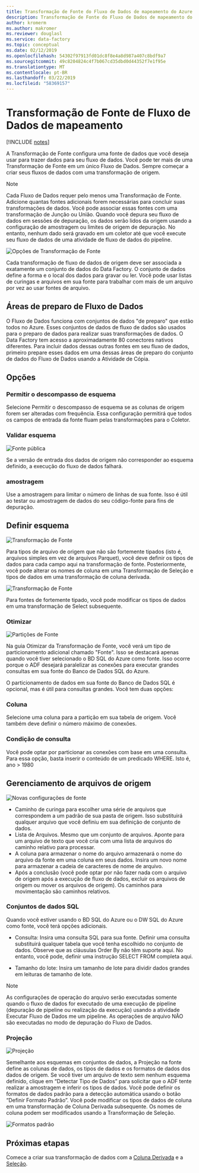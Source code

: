 ```yaml
---
title: Transformação de Fonte do Fluxo de Dados de mapeamento do Azure Data Factory
description: Transformação de Fonte do Fluxo de Dados de mapeamento do Azure Data Factory
author: kromerm
ms.author: makromer
ms.reviewer: douglasl
ms.service: data-factory
ms.topic: conceptual
ms.date: 02/12/2019
ms.openlocfilehash: 54302f97913fd01dc8f8e4a8d987a407c8bdf9a7
ms.sourcegitcommit: 49c8204824c4f7b067cd35dbd0d44352f7e1f95e
ms.translationtype: MT
ms.contentlocale: pt-BR
ms.lasthandoff: 03/22/2019
ms.locfileid: "58369157"
---
```

# <a name="mapping-data-flow-source-transformation"></a>Transformação de Fonte de Fluxo de Dados de mapeamento

[!INCLUDE [notes](../../includes/data-factory-data-flow-preview.md)]

A Transformação de Fonte configura uma fonte de dados que você deseja usar para trazer dados para seu fluxo de dados. Você pode ter mais de uma Transformação de Fonte em um único Fluxo de Dados. Sempre começar a criar seus fluxos de dados com uma transformação de origem.

> [!NOTE]
> Cada Fluxo de Dados requer pelo menos uma Transformação de Fonte. Adicione quantas fontes adicionais forem necessárias para concluir suas transformações de dados. Você pode associar essas fontes com uma transformação de Junção ou União. Quando você depura seu fluxo de dados em sessões de depuração, os dados serão lidos da origem usando a configuração de amostragem ou limites de origem de depuração. No entanto, nenhum dado será gravado em um coletor até que você execute seu fluxo de dados de uma atividade de fluxo de dados do pipeline. 

![Opções de Transformação de Fonte](media/data-flow/source.png "fonte")

Cada transformação de fluxo de dados de origem deve ser associada a exatamente um conjunto de dados do Data Factory. O conjunto de dados define a forma e o local dos dados para gravar ou ler. Você pode usar listas de curingas e arquivos em sua fonte para trabalhar com mais de um arquivo por vez ao usar fontes de arquivo.

## <a name="data-flow-staging-areas"></a>Áreas de preparo de Fluxo de Dados

O Fluxo de Dados funciona com conjuntos de dados "de preparo" que estão todos no Azure. Esses conjuntos de dados de fluxo de dados são usados para o preparo de dados para realizar suas transformações de dados. O Data Factory tem acesso a aproximadamente 80 conectores nativos diferentes. Para incluir dados dessas outras fontes em seu fluxo de dados, primeiro prepare esses dados em uma dessas áreas de preparo do conjunto de dados do Fluxo de Dados usando a Atividade de Cópia.

## <a name="options"></a>Opções

### <a name="allow-schema-drift"></a>Permitir o descompasso de esquema
Selecione Permitir o descompasso de esquema se as colunas de origem forem ser alteradas com frequência. Essa configuração permitirá que todos os campos de entrada da fonte fluam pelas transformações para o Coletor.

### <a name="validate-schema"></a>Validar esquema

![Fonte pública](media/data-flow/source1.png "Fonte pública 1")

Se a versão de entrada dos dados de origem não corresponder ao esquema definido, a execução do fluxo de dados falhará.

### <a name="sampling"></a>amostragem
Use a amostragem para limitar o número de linhas de sua fonte.  Isso é útil ao testar ou amostragem de dados do seu código-fonte para fins de depuração.

## <a name="define-schema"></a>Definir esquema

![Transformação de Fonte](media/data-flow/source2.png "fonte 2")

Para tipos de arquivo de origem que não são fortemente tipados (isto é, arquivos simples em vez de arquivos Parquet), você deve definir os tipos de dados para cada campo aqui na transformação de fonte. Posteriormente, você pode alterar os nomes de coluna em uma Transformação de Seleção e tipos de dados em uma transformação de coluna derivada. 

![Transformação de Fonte](media/data-flow/source003.png "tipos de dados")

Para fontes de fortemente tipado, você pode modificar os tipos de dados em uma transformação de Select subsequente. 

### <a name="optimize"></a>Otimizar

![Partições de Fonte](media/data-flow/sourcepart.png "particionamento")

Na guia Otimizar da Transformação de Fonte, você verá um tipo de particionamento adicional chamado "Fonte". Isso se destacará apenas quando você tiver selecionado o BD SQL do Azure como fonte. Isso ocorre porque o ADF desejará paralelizar as conexões para executar grandes consultas em sua fonte do Banco de Dados SQL do Azure.

O particionamento de dados em sua fonte do Banco de Dados SQL é opcional, mas é útil para consultas grandes. Você tem duas opções:

### <a name="column"></a>Coluna

Selecione uma coluna para a partição em sua tabela de origem. Você também deve definir o número máximo de conexões.

### <a name="query-condition"></a>Condição de consulta

Você pode optar por particionar as conexões com base em uma consulta. Para essa opção, basta inserir o conteúdo de um predicado WHERE. Isto é, ano > 1980

## <a name="source-file-management"></a>Gerenciamento de arquivos de origem
![Novas configurações de fonte](media/data-flow/source2.png "Novas configurações")

* Caminho de curinga para escolher uma série de arquivos que correspondem a um padrão de sua pasta de origem. Isso substituirá qualquer arquivo que você definiu em sua definição de conjunto de dados.
* Lista de Arquivos. Mesmo que um conjunto de arquivos. Aponte para um arquivo de texto que você cria com uma lista de arquivos do caminho relativo para processar.
* A coluna para armazenar o nome do arquivo armazenará o nome do arquivo da fonte em uma coluna em seus dados. Insira um novo nome para armazenar a cadeia de caracteres de nome de arquivo.
* Após a conclusão (você pode optar por não fazer nada com o arquivo de origem após a execução de fluxo de dados, excluir os arquivos de origem ou mover os arquivos de origem). Os caminhos para movimentação são caminhos relativos.

### <a name="sql-datasets"></a>Conjuntos de dados SQL

Quando você estiver usando o BD SQL do Azure ou o DW SQL do Azure como fonte, você terá opções adicionais.

* Consulta: Insira uma consulta SQL para sua fonte. Definir uma consulta substituirá qualquer tabela que você tenha escolhido no conjunto de dados. Observe que as cláusulas Order By não têm suporte aqui. No entanto, você pode, definir uma instrução SELECT FROM completa aqui.

* Tamanho do lote: Insira um tamanho de lote para dividir dados grandes em leituras de tamanho de lote.

> [!NOTE]
> As configurações de operação do arquivo serão executadas somente quando o fluxo de dados for executado de uma execução de pipeline (depuração de pipeline ou realização da execução) usando a atividade Executar Fluxo de Dados me um pipeline. As operações de arquivo NÃO são executadas no modo de depuração do Fluxo de Dados.

### <a name="projection"></a>Projeção

![Projeção](media/data-flow/source3.png "Projeção")

Semelhante aos esquemas em conjuntos de dados, a Projeção na fonte define as colunas de dados, os tipos de dados e os formatos de dados dos dados de origem. Se você tiver um arquivo de texto sem nenhum esquema definido, clique em “Detectar Tipo de Dados” para solicitar que o ADF tente realizar a amostragem e inferir os tipos de dados. Você pode definir os formatos de dados padrão para a detecção automática usando o botão “Definir Formato Padrão”. Você pode modificar os tipos de dados de coluna em uma transformação de Coluna Derivada subsequente. Os nomes de coluna podem ser modificados usando a Transformação de Seleção.

![Formatos padrão](media/data-flow/source2.png "Formatos padrão")

## <a name="next-steps"></a>Próximas etapas

Comece a criar sua transformação de dados com a [Coluna Derivada](data-flow-derived-column.md) e a [Seleção](data-flow-select.md).
